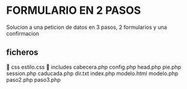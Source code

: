 # FORMULARIO EN 2 PASOS

Solucion a una peticion de datos en 3 pasos, 2 formularios y una confirmacion

## ficheros

📁 css
    estilo.css
📂 includes
    cabecera.php
    config.php
    head.php
    pie.php
    session.php
caducada.php
dir.txt
index.php
modelo.html
modelo.php
paso2.php
paso3.php